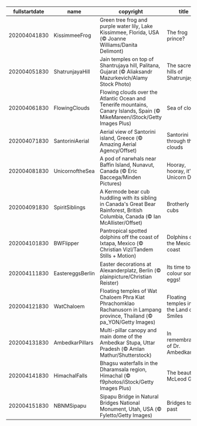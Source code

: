 |fullstartdate|name|copyright|title|image|
|--|--|--|--|--|
202004041830|KissimmeeFrog|Green tree frog and purple water lily, Lake Kissimmee, Florida, USA (© Joanne Williams/Danita Delimont)|The frog prince?|![](/en-IN/2020/04/202004041830KissimmeeFrog.jpg)|
202004051830|ShatrunjayaHill|Jain temples on top of Shantrujaya hill, Palitana, Gujarat (© Aliaksandr Mazurkevich/Alamy Stock Photo)|The sacred hills of Shatrunjaya|![](/en-IN/2020/04/202004051830ShatrunjayaHill.jpg)|
202004061830|FlowingClouds|Flowing clouds over the Atlantic Ocean and Tenerife mountains, Canary Islands, Spain (© MikeMareen/iStock/Getty Images Plus)|Sea of clouds|![](/en-IN/2020/04/202004061830FlowingClouds.jpg)|
202004071830|SantoriniAerial|Aerial view of Santorini island, Greece (© Amazing Aerial Agency/Offset)|Santorini through the clouds|![](/en-IN/2020/04/202004071830SantoriniAerial.jpg)|
202004081830|UnicornoftheSea|A pod of narwhals near Baffin Island, Nunavut, Canada (© Eric Baccega/Minden Pictures)|Hooray, hooray, it's Unicorn Day!|![](/en-IN/2020/04/202004081830UnicornoftheSea.jpg)|
202004091830|SpiritSiblings|A Kermode bear cub huddling with its sibling in Canada's Great Bear Rainforest, British Columbia, Canada (© Ian McAllister/Offset)|Brotherly cubs|![](/en-IN/2020/04/202004091830SpiritSiblings.jpg)|
202004101830|BWFlipper|Pantropical spotted dolphins off the coast of Ixtapa, Mexico (© Christian Vizl/Tandem Stills + Motion)|Dolphins off the Mexican coast|![](/en-IN/2020/04/202004101830BWFlipper.jpg)|
202004111830|EastereggsBerlin|Easter decorations at Alexanderplatz, Berlin (© plainpicture/Christian Reister)|Its time to colour some eggs!|![](/en-IN/2020/04/202004111830EastereggsBerlin.jpg)|
202004121830|WatChaloem|Floating temples of Wat Chaloem Phra Kiat Phrachomklao Rachanusorn in Lampang province, Thailand (© pa_YON/Getty Images)|Floating temples in the Land of Smiles|![](/en-IN/2020/04/202004121830WatChaloem.jpg)|
202004131830|AmbedkarPillars|Multi-pillar canopy and main dome of the Ambedkar Stupa, Uttar Pradesh (© Amlan Mathur/Shutterstock)|In remembrance of Dr. Ambedkar|![](/en-IN/2020/04/202004131830AmbedkarPillars.jpg)|
202004141830|HimachalFalls|Bhagsu waterfalls in the Dharamsala region, Himachal (© f9photos/iStock/Getty Images Plus)|The beautiful McLeod Ganj|![](/en-IN/2020/04/202004141830HimachalFalls.jpg)|
202004151830|NBNMSipapu|Sipapu Bridge in Natural Bridges National Monument, Utah, USA (© Fyletto/Getty Images)|Bridges to the past|![](/en-IN/2020/04/202004151830NBNMSipapu.jpg)|
